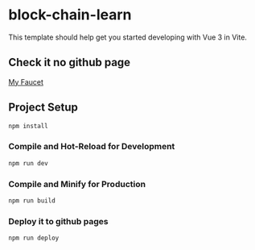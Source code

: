 # block-chain-learn

This template should help get you started developing with Vue 3 in Vite.

## Check it no github page
[My Faucet](http://efficacy38.me/block-chain-test)

## Project Setup

```sh
npm install
```

### Compile and Hot-Reload for Development

```sh
npm run dev
```

### Compile and Minify for Production

```sh
npm run build
```

### Deploy it to github pages
```sh
npm run deploy
```
